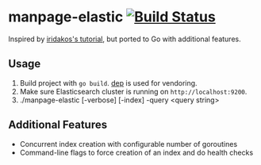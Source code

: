 # manpage-elastic [![Build Status](https://travis-ci.org/ephraimkunz/manpage-elastic.svg?branch=master)](https://travis-ci.org/ephraimkunz/manpage-elastic)
Inspired by [iridakos's tutorial](https://iridakos.com/tutorials/2018/04/12/elasticsearch-linux-man-pages.html), but ported to Go with additional features.

## Usage
1. Build project with `go build`. [dep](https://github.com/golang/dep) is used for vendoring.
2. Make sure Elasticsearch cluster is running on `http://localhost:9200`.
3. ./manpage-elastic [-verbose] [-index] -query \<query string\>

## Additional Features
* Concurrent index creation with configurable number of goroutines
* Command-line flags to force creation of an index and do health checks
